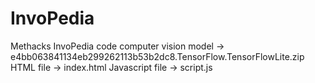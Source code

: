 # InvoPedia
Methacks InvoPedia code
computer vision model -> e4bb063841134eb299262113b53b2dc8.TensorFlow.TensorFlowLite.zip
HTML file -> index.html 
Javascript file -> script.js
